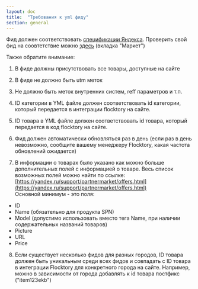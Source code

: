 ```yaml
---
layout: doc
title:  "Требования к yml фиду"
section: general
---
```


Фид должен соответствовать [спецификации Яндекса](https://yandex.ru/support/partnermarket/yml/about-yml.html). Проверить свой фид на соовтетствие можно [здесь](https://webmaster.yandex.ru/tools/xml-validator/) (вкладка "Маркет")

Также обратите внимание:

1. В фиде должны присутствовать все товары, доступные на сайте

2. В фиде не должно быть utm меток

3. Не должно быть меток внутренних систем, reff параметров и т.п.

4. ID категории в YML файле должен соответствовать id категории, который передается в интеграции flocktory на сайте.

5. ID товара в YML файле должен соответствовать id товара, который передается в код flocktory на сайте.

6. Фид должен автоматически обновляться раз в день (если раз в день невозможно, сообщите вашему менеджеру Flocktorу, какая частота обновлений ожидается)

7. В информации о товарах было указано как можно больше дополнительных полей с информацией о товаре. Весь список возможных полей можно найти по ссылке: [https://yandex.ru/support/partnermarket/offers.html](https://yandex.ru/support/partnermarket/offers.html)<br>
Основной минимум - это поля:
  * ID
  * Name (обязательно для продукта SPN)
  * Model (допустимо использовать вместо тега Name, при наличии содержательных названий товаров)
  * Picture
  * URL
  * Price


8. Если существует несколько фидов для разных городов, ID товара должен быть уникальным среди всех фидов и совпадать с ID товара в интеграции Flocktory для конкретного города на сайте. Например, можно в зависимости от города добавлять к id товара постфикс ("item123ekb")
